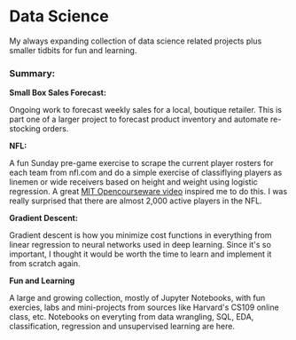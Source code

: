 # Data Science

My always expanding collection of data science related projects plus smaller tidbits for fun and learning.

### Summary:

**Small Box Sales Forecast:**

Ongoing work to forecast weekly sales for a local, boutique retailer.  This is part one of a larger project to forecast product inventory and automate re-stocking orders.

**NFL:**

A fun Sunday pre-game exercise to scrape the current player rosters for each team from nfl.com and do a simple exercise of classiflying players as linemen or wide receivers based on height and weight using logistic regression. A great [MIT Opencourseware video](https://ocw.mit.edu/courses/electrical-engineering-and-computer-science/6-0002-introduction-to-computational-thinking-and-data-science-fall-2016/lecture-videos/lecture-10-understanding-experimental-data-cont./) inspired me to do this. I was really surprised that there are almost 2,000 active players in the NFL.

**Gradient Descent:**

Gradient descent is how you minimize cost functions in everything from linear regression to neural networks used in deep learning. Since it's so important, I thought it would be worth the time to learn and implement it from scratch again.

**Fun and Learning**

A large and growing collection, mostly of Jupyter Notebooks, with fun exercies, labs and mini-projects from sources like Harvard's CS109 online class, etc. Notebooks on everyting from data wrangling, SQL, EDA, classification, regression and unsupervised learning are here.
